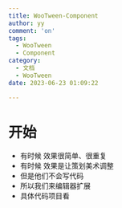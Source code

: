 ```yaml
---
title: WooTween-Component
author: yy
comment: 'on'
tags:
  - WooTween
  - Component
category:
  - 文档
  - WooTween
date: 2023-06-23 01:09:22

---
```

# 开始
* 有时候 效果很简单、很重复
* 有时候 效果是让策划美术调整
* 但是他们不会写代码
* 所以我们来编辑器扩展
* 具体代码项目看
